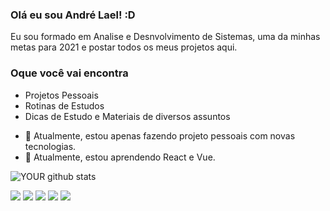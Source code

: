 ### Olá eu sou André Lael! :D
Eu sou formado em Analise e Desnvolvimento de Sistemas, uma da minhas metas para 2021 e postar todos os meus projetos aqui.

### Oque você vai encontra
* Projetos Pessoais  
* Rotinas de Estudos
* Dicas de Estudo e Materiais de diversos assuntos

- 🔭 Atualmente, estou apenas fazendo projeto pessoais com novas tecnologias.
- 🌱 Atualmente, estou aprendendo React e Vue.


![YOUR github stats](https://github-readme-stats.vercel.app/api?username=laeldev)

[<img src="https://img.shields.io/badge/twitter-%231DA1F2.svg?&style=for-the-badge&logo=twitter&logoColor=white" />](https://twitter.com/laeldev) [<img src="https://img.shields.io/badge/medium-%2312100E.svg?&style=for-the-badge&logo=medium&logoColor=white" />](https://medium.com/laeldev)  [<img src="https://img.shields.io/badge/linkedin-%230077B5.svg?&style=for-the-badge&logo=linkedin&logoColor=white" />](https://www.linkedin.com/in/andrelael/) [<img src = "https://img.shields.io/badge/instagram-%23E4405F.svg?&style=for-the-badge&logo=instagram&logoColor=white">](https://www.instagram.com/laeldev/) [<img src = "https://img.shields.io/badge/facebook-%231877F2.svg?&style=for-the-badge&logo=facebook&logoColor=white">](https://www.facebook.com/laeldev)
